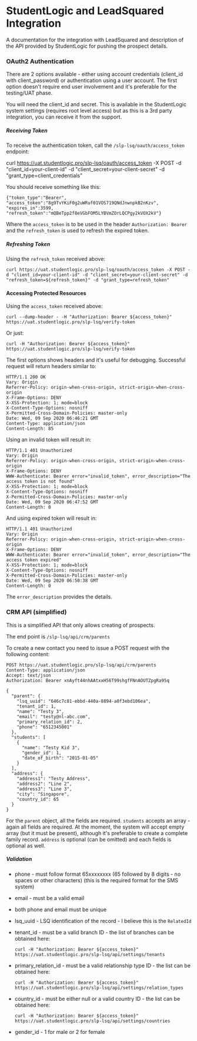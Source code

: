 # StudentLogic and LeadSquared Integration

A documentation for the integration with LeadSquared and description of the API provided by StudentLogic for pushing the prospect details.

### OAuth2 Authentication
There are 2 options available - either using account credentials (client_id with client_password) or authentication using a user account. The first option doesn't require end user involvement and it's preferable for the testing/UAT phase.

You will need the client_id and secret. This is available in the StudentLogic system settings (requires root level access) but as this is a 3rd party integration, you can receive it from the support.

##### Receiving Token
To receive the authentication token, call the `/slp-lsq/oauth/access_token` endpoint:

  curl https://uat.studentlogic.pro/slp-lsq/oauth/access_token -X POST -d "client_id=your-client-id" -d "client_secret=your-client-secret" -d "grant_type=client_credentials"
  
You should receive something like this:

    {"token_type":"Bearer",
    "access_token":"8g9TvYKiF0g2uWRuf01VOS719QNdJnwnpkB2nKzv",
    "expires_in":3599,
    "refresh_token":"mQBeTpp2f8eVGbFOM5LYBVmZOrLQCPgy2kVOX2kV"}

Where the `access_token` is to be used in the header `Authorization: Bearer ` and the `refresh_token` is used to refresh the expired token.

##### Refreshing Token
Using the `refresh_token` received above:

    curl https://uat.studentlogic.pro/slp-lsq/oauth/access_token -X POST -d "client_id=your-client-id" -d "client_secret=your-client-secret" -d "refresh_token=${refresh_token}" -d "grant_type=refresh_token"
    
#### Accessing Protected Resources
Using the `access_token` received above:

    curl --dump-header - -H "Authorization: Bearer ${access_token}" https://uat.studentlogic.pro/slp-lsq/verify-token

Or just:
    
    curl -H "Authorization: Bearer ${access_token}" https://uat.studentlogic.pro/slp-lsq/verify-token
    
The first options shows headers and it's useful for debugging. Successful request will return headers similar to:
  
    HTTP/1.1 200 OK
    Vary: Origin
    Referrer-Policy: origin-when-cross-origin, strict-origin-when-cross-origin
    X-Frame-Options: DENY
    X-XSS-Protection: 1; mode=block
    X-Content-Type-Options: nosniff
    X-Permitted-Cross-Domain-Policies: master-only
    Date: Wed, 09 Sep 2020 06:46:21 GMT
    Content-Type: application/json
    Content-Length: 85

Using an invalid token will result in:

    HTTP/1.1 401 Unauthorized
    Vary: Origin
    Referrer-Policy: origin-when-cross-origin, strict-origin-when-cross-origin
    X-Frame-Options: DENY
    WWW-Authenticate: Bearer error="invalid_token", error_description="The access token is not found"
    X-XSS-Protection: 1; mode=block
    X-Content-Type-Options: nosniff
    X-Permitted-Cross-Domain-Policies: master-only
    Date: Wed, 09 Sep 2020 06:47:52 GMT
    Content-Length: 0

And using expired token will result in:

    HTTP/1.1 401 Unauthorized
    Vary: Origin
    Referrer-Policy: origin-when-cross-origin, strict-origin-when-cross-origin
    X-Frame-Options: DENY
    WWW-Authenticate: Bearer error="invalid_token", error_description="The access token expired"
    X-XSS-Protection: 1; mode=block
    X-Content-Type-Options: nosniff
    X-Permitted-Cross-Domain-Policies: master-only
    Date: Wed, 09 Sep 2020 06:50:38 GMT
    Content-Length: 0

The `error_description` provides the details.


### CRM API (simplified)
This is a simplified API that only allows creating of prospects.

The end point is `/slp-lsq/api/crm/parents`

To create a new contact you need to issue a POST request with the following content:

    POST https://uat.studentlogic.pro/slp-lsq/api/crm/parents
    Content-Type: application/json
    Accept: text/json
    Authorization: Bearer xnAyft44nhAAtxxH56T99shgfFNnAOUTZpgRa95q

    {
      "parent": {
        "lsq_uuid": "646c7c81-ebbd-440a-8894-a0f3ebd106ea",
        "tenant_id": 1,
        "name": "Testy 3",
        "email": "testy@nl-abc.com",
        "primary_relation_id": 2,
        "phone": "6512345001"
      },
      "students": [
        {
          "name": "Testy Kid 3",
          "gender_id": 1,
          "date_of_birth": "2015-01-05"
        }
      ],
      "address": {
        "address1": "Testy Address",
        "address2": "Line 2",
        "address3": "Line 3",
        "city": "Singapore",
        "country_id": 65
      }
    }

For the `parent` object, all the fields are required. `students` accepts an array - again all fields are required. At the moment, the system will accept empty array (but it must be present), although it's preferable to create a complete family record. `address` is optional (can be omitted) and each fields is optional as well.

##### Validation
- phone - must follow format 65xxxxxxxx (65 followed by 8 digits - no spaces or other characters) (this is the required format for the SMS system)
- email - must be a valid email
- both phone and email must be unique
- lsq_uuid - LSQ identification of the record - I believe this is the `RelatedId` 
- tenant_id - must be a valid branch ID - the list of branches can be obtained here:

      curl -H "Authorization: Bearer ${access_token}" https://uat.studentlogic.pro/slp-lsq/api/settings/tenants
      
- primary_relation_id - must be a valid relationship type ID - the list can be obtained here:

      curl -H "Authorization: Bearer ${access_token}" https://uat.studentlogic.pro/slp-lsq/api/settings/relation_types

- country_id - must be either null or a valid country ID - the list can be obtained here:

      curl -H "Authorization: Bearer ${access_token}" https://uat.studentlogic.pro/slp-lsq/api/settings/countries
- gender_id - 1 for male or 2 for female
